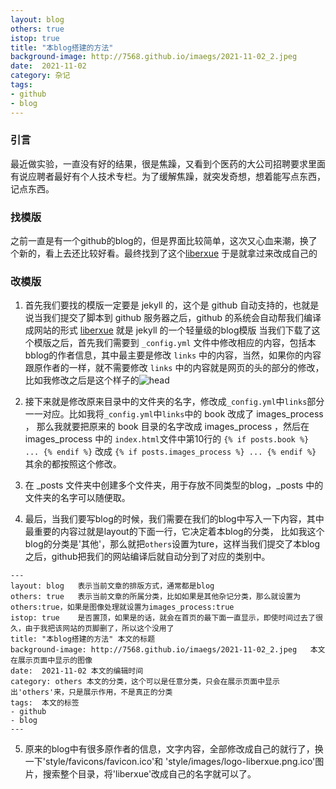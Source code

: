 ```yaml
---
layout: blog
others: true
istop: true
title: "本blog搭建的方法"
background-image: http://7568.github.io/imaegs/2021-11-02_2.jpeg
date:  2021-11-02
category: 杂记
tags:
- github
- blog
---
```


### 引言
最近做实验，一直没有好的结果，很是焦躁，又看到个医药的大公司招聘要求里面有说应聘者最好有个人技术专栏。为了缓解焦躁，就突发奇想，想着能写点东西，记点东西。

### 找模版
之前一直是有一个github的blog的，但是界面比较简单，这次又心血来潮，换了个新的，看上去还比较好看。最终找到了这个[liberxue](http://www.liberxue.com)
于是就拿过来改成自己的

### 改模版
1. 首先我们要找的模版一定要是 jekyll 的，这个是 github 自动支持的，也就是说当我们提交了脚本到 github 服务器之后，github 的系统会自动帮我们编译成网站的形式
[liberxue](http://www.liberxue.com) 就是 jekyll 的一个轻量级的blog模版
当我们下载了这个模版之后，首先我们需要到 `_config.yml` 文件中修改相应的内容，包括本bblog的作者信息，其中最主要是修改 `links` 中的内容，当然，如果你的内容跟原作者的一样，就不需要修改
`links` 中的内容就是网页的头的部分的修改，比如我修改之后是这个样子的![head](http://7568.github.io/imaegs/2021-11-02_1.png)

2. 接下来就是修改原来目录中的文件夹的名字，修改成`_config.yml`中`links`部分一一对应。比如我将`_config.yml`中`links`中的 book 改成了 images_process ，
   那么我就要把原来的 book 目录的名字改成 images_process ，然后在 images_process 中的 `index.html`文件中第10行的
   `{% if posts.book %} ... {% endif %}` 改成 `{% if posts.images_process %} ... {% endif %}`  其余的都按照这个修改。
   
3. 在 _posts 文件夹中创建多个文件夹，用于存放不同类型的blog，_posts 中的文件夹的名字可以随便取。

4. 最后，当我们要写blog的时候，我们需要在我们的blog中写入一下内容，其中最重要的内容过就是layout的下面一行，它决定着本blog的分类，
   比如我这个blog的分类是'其他'，那么就把`others`设置为ture，这样当我们提交了本blog之后，github把我们的网站编译后就自动分到了对应的类别中。

```
---
layout: blog   表示当前文章的排版方式，通常都是blog
others: true   表示当前文章的所属分类，比如如果是其他杂记分类，那么就设置为others:true，如果是图像处理就设置为images_process:true
istop: true    是否置顶，如果是的话，就会在首页的最下面一直显示，即使时间过去了很久，由于我把该网站的页脚删了，所以这个没用了
title: "本blog搭建的方法" 本文的标题
background-image: http://7568.github.io/imaegs/2021-11-02_2.jpeg   本文在展示页面中显示的图像
date:  2021-11-02 本文的编辑时间
category: others 本文的分类，这个可以是任意分类，只会在展示页面中显示出'others'来，只是展示作用，不是真正的分类
tags:  本文的标签
- github
- blog
---
```

5. 原来的blog中有很多原作者的信息，文字内容，全部修改成自己的就行了，换一下'style/favicons/favicon.ico'和
   'style/images/logo-liberxue.png.ico'图片，搜索整个目录，将'liberxue'改成自己的名字就可以了。


